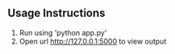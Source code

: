 ## Usage Instructions
1. Run using 'python app.py'
2. Open url http://127.0.0.1:5000 to view output
